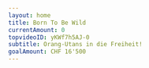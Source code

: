 ```yaml
---
layout: home
title: Born To Be Wild
currentAmount: 0
topvideoID: yKWf7h5AJ-0
subtitle: Orang-Utans in die Freiheit!
goalAmount: CHF 16'500 
---
```

